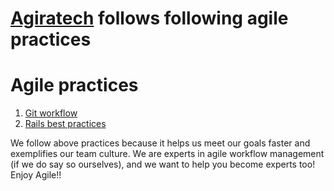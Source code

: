 # [Agiratech](http://agiratech.com/) follows following agile practices

# Agile practices
1. [Git workflow](https://github.com/agiratech/agile-practices/blob/master/git_workflow.md)
2. [Rails best practices](https://github.com/agiratech/agile-practices/blob/master/rails_best_practices.md)

We follow above practices because it helps us meet our goals faster and exemplifies our team culture. We are experts in agile workflow management (if we do say so ourselves), and we want to help you become experts too! Enjoy Agile!!
